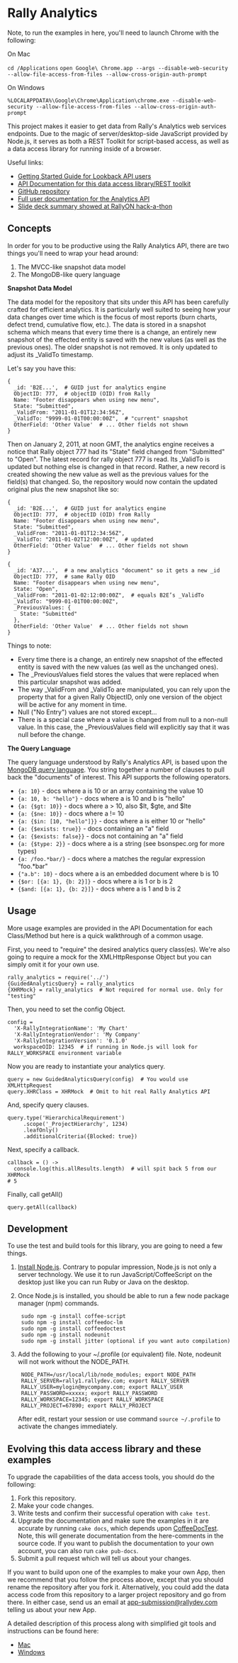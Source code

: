 # Rally Analytics #

Note, to run the examples in here, you'll need to launch Chrome with the following:

On Mac

`cd /Applications`
`open Google\ Chrome.app --args --disable-web-security --allow-file-access-from-files --allow-cross-origin-auth-prompt`
    
On Windows

`%LOCALAPPDATA%\Google\Chrome\Application\chrome.exe --disable-web-security --allow-file-access-from-files --allow-cross-origin-auth-prompt`

This project makes it easier to get data from Rally's Analytics web services endpoints. Due to the magic of server/desktop-side 
JavaScript provided by Node.js, it serves as both a REST Toolkit for script-based access, as well as a data access library for 
running inside of a browser.

Useful links:

* [Getting Started Guide for Lookback API users](http://rally.lumenize.com/rally_analytics/Analytics2.0LookbackAPIGettingStartedGuide.html)
* [API Documentation for this data access library/REST toolkit](http://rally.lumenize.com/rally_analytics/docs/index.html)
* [GitHub repository](https://github.com/RallyCommunity/rally_analytics)
* [Full user documentation for the Analytics API](http://rally.lumenize.com/rally_analytics/Analytics2.0LookbackAPIUserManual.html)
* [Slide deck summary showed at RallyON hack-a-thon](http://rally.lumenize.com/rally_analytics/Analytics_API_code_named_Lookback_RallyON.pdf)

## Concepts ##

In order for you to be productive using the Rally Analytics API, there are two things you'll need to wrap your head around:

1. The MVCC-like snapshot data model
2. The MongoDB-like query language

**Snapshot Data Model**

The data model for the repository that sits under this API has been carefully crafted for efficient analytics. It is particularly 
well suited to seeing how your data changes over time which is the focus of most reports (burn charts, defect trend, cumulative flow, etc.). 
The data is stored in a snapshot schema which means that every time there is a change, an entirely new snapshot of the effected entity is 
saved with the new values (as well as the previous ones). The older snapshot is not removed. It is only updated to adjust its _ValidTo timestamp. 

Let's say you have this:

    {
      _id: 'B2E...',  # GUID just for analytics engine
      ObjectID: 777,  # objectID (OID) from Rally
      Name: "Footer disappears when using new menu",
      State: "Submitted",
      _ValidFrom: "2011-01-01T12:34:56Z",
      _ValidTo: "9999-01-01T00:00:00Z",  # "current" snapshot
      OtherField: 'Other Value'  # ... Other fields not shown
    }

Then on January 2, 2011, at noon GMT, the analytics engine receives a notice that Rally object 777 had its "State" field changed from "Submitted" 
to "Open". The latest record for rally object 777 is read. Its _ValidTo is updated but nothing else is changed in that record. Rather, a new record 
is created showing the new value as well as the previous values for the field(s) that changed. So, the repository would now contain the updated 
original plus the new snapshot like so:

    {
      _id: 'B2E...',  # GUID just for analytics engine
      ObjectID: 777,  # objectID (OID) from Rally
      Name: "Footer disappears when using new menu",
      State: "Submitted",
      _ValidFrom: "2011-01-01T12:34:56Z",  
      _ValidTo: "2011-01-02T12:00:00Z",  # updated
      OtherField: 'Other Value'  # ... Other fields not shown
    }

    {
      _id: 'A37...',  # a new analytics "document" so it gets a new _id
      ObjectID: 777,  # same Rally OID
      Name: "Footer disappears when using new menu",
      State: "Open",
      _ValidFrom: "2011-01-02:12:00:00Z",  # equals B2E’s _ValidTo
      _ValidTo: "9999-01-01T00:00:00Z",    
      _PreviousValues: {
        State: "Submitted"
      },
      OtherField: 'Other Value'  # ... Other fields not shown
    }

Things to note:

* Every time there is a change, an entirely new snapshot of the effected entity is saved with the new values (as well as the unchanged ones).  
* The _PreviousValues field stores the values that were replaced when this particular snapshot was added.
* The way _ValidFrom and _ValidTo are manipulated, you can rely upon the property that for a given Rally ObjectID, only one version of the object 
  will be active for any moment in time.
* Null ("No Entry") values are not stored except...
* There is a special case where a value is changed from null to a non-null value. In this case, the _PreviousValues field will explicitly say 
  that it was null before the change.
  
**The Query Language**

The query language understood by Rally's Analytics API, is based upon the [MongoDB query language](http://www.mongodb.org/display/DOCS/Advanced+Queries).
You string together a number of clauses to pull back the "documents" of interest. This API supports the following operators.

* `{a: 10}` - docs where a is 10 or an array containing the value 10
* `{a: 10, b: "hello"}` - docs where a is 10 and b is "hello"
* `{a: {$gt: 10}}` - docs where a > 10, also $lt, $gte, and $lte   
* `{a: {$ne: 10}}` - docs where a != 10 
* `{a: {$in: [10, "hello"]}}` - docs where a is either 10 or "hello"
* `{a: {$exists: true}}` - docs containing an "a" field
* `{a: {$exists: false}}` - docs not containing an "a" field
* `{a: {$type: 2}}` - docs where a is a string (see bsonspec.org for more types)
* `{a: /foo.*bar/}` - docs where a matches the regular expression "foo.*bar"
* `{"a.b": 10}` - docs where a is an embedded document where b is 10
* `{$or: [{a: 1}, {b: 2}]}` - docs where a is 1 or b is 2
* `{$and: [{a: 1}, {b: 2}]}` - docs where a is 1 and b is 2

## Usage ##

More usage examples are provided in the API Documentation for each Class/Method but here is a quick walkthrough of a common usage.

First, you need to "require" the desired analytics query class(es). We're also going to require a mock
for the XMLHttpResponse Object but you can simply omit it for your own use.

    rally_analytics = require('../')
    {GuidedAnalyticsQuery} = rally_analytics
    {XHRMock} = rally_analytics  # Not required for normal use. Only for "testing"

Then, you need to set the config Object.

    config =
      'X-RallyIntegrationName': 'My Chart'
      'X-RallyIntegrationVendor': 'My Company'
      'X-RallyIntegrationVersion': '0.1.0'
      workspaceOID: 12345  # if running in Node.js will look for RALLY_WORKSPACE environment variable
      
Now you are ready to instantiate your analytics query.
      
    query = new GuidedAnalyticsQuery(config)  # You would use XMLHttpRequest
    query.XHRClass = XHRMock  # Omit to hit real Rally Analytics API
    
And, specify query clauses.

    query.type('HierarchicalRequirement')
         .scope('_ProjectHierarchy', 1234)
         .leafOnly()
         .additionalCriteria({Blocked: true})
    
Next, specify a callback.

    callback = () ->
      console.log(this.allResults.length)  # will spit back 5 from our XHRMock
    # 5

Finally, call getAll()

    query.getAll(callback)
    
## Development ##

To use the test and build tools for this library, you are going to need a few things.

1. [Install Node.js](http://nodejs.org/#download). Contrary to popular impression, Node.js is not only a server 
   technology. We use it to run JavaScript/CoffeeScript on the desktop just like you can run Ruby or Java
   on the desktop.
2. Once Node.js is installed, you should be able to run a few node package manager (npm) commands.
        
        sudo npm -g install coffee-script
        sudo npm -g install coffeedoc-lm
        sudo npm -g install coffeedoctest
        sudo npm -g install nodeunit
        sudo npm -g install jitter (optional if you want auto compilation)
        
3. Add the following to your ~/.profile (or equivalent) file. Note, nodeunit will not work without the NODE_PATH.
        
        NODE_PATH=/usr/local/lib/node_modules; export NODE_PATH
        RALLY_SERVER=rally1.rallydev.com; export RALLY_SERVER
        RALLY_USER=mylogin@mycompany.com; export RALLY_USER
        RALLY_PASSWORD=xxxxx; export RALLY_PASSWORD
        RALLY_WORKSPACE=12345; export RALLY_WORKSPACE
        RALLY_PROJECT=67890; export RALLY_PROJECT
        
   After edit, restart your session or use command `source ~/.profile` to activate the changes immediately.

## Evolving this data access library and these examples ##

To upgrade the capabilities of the data access tools, you should do the following:

1. Fork this repository.
2. Make your code changes.
3. Write tests and confirm their successful operation with `cake test`.
4. Upgrade the documentation and make sure the examples in it are accurate by running `cake docs`,
   which depends upon [CoffeeDocTest](https://github.com/lmaccherone/coffeedoctest). Note, this will
   generate documentation from the here-comments in the source code.
   If you want to publish the documentation to your own account, you can also run `cake pub-docs`.
5. Submit a pull request which will tell us about your changes.

If you want to build upon one of the examples to make your own App, then we recommend that you
follow the process above, except that you should rename the repository after you fork it. Alternatively,
you could add the data access code from this repository to a larger project repository and go from there.
In either case, send us an email at [app-submission@rallydev.com](mailto:app-submission@rallydev.com)
telling us about your new App.

A detailed description of this process along with simplified git tools and instructions can be found here:

* [Mac](http://rally.lumenize.com/rally_analytics/UsingGitHubforRallyAppsMacversion.pdf)
* [Windows](http://rally.lumenize.com/rally_analytics/UsingGitHubforRallyAppsWindowsversion.pdf)